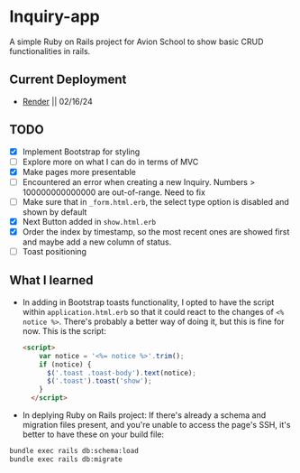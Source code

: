 # Inquiry-app

A simple Ruby on Rails project for Avion School to show basic CRUD functionalities in rails.

## Current Deployment
- [Render](https://mysite-ii1w.onrender.com/) || 02/16/24

## TODO
  - [x] Implement Bootstrap for styling
  - [ ] Explore more on what I can do in terms of MVC
  - [x] Make pages more presentable
  - [ ] Encountered an error when creating a new Inquiry. Numbers > 100000000000000 are out-of-range. Need to fix
  - [ ] Make sure that in `_form.html.erb`, the select type option is disabled and shown by default
  - [x] Next Button added in `show.html.erb`
  - [x] Order the index by timestamp, so the most recent ones are showed first and maybe add a new column of status.
  - [ ] Toast positioning

## What I learned
- In adding in Bootstrap toasts functionality, I opted to have the script within `application.html.erb` so that it could react to the changes of `<% notice %>`. There's probably a better way of doing it, but this is fine for now. This is the script:
  ```html
  <script>
      var notice = '<%= notice %>'.trim();
      if (notice) {
        $('.toast .toast-body').text(notice);
        $('.toast').toast('show');
      }
    </script>
  ```
- In deplying Ruby on Rails project: If there's already a schema and migration files present, and you're unable to access the page's SSH, it's better to have these on your build file:
```sh
bundle exec rails db:schema:load
bundle exec rails db:migrate
```